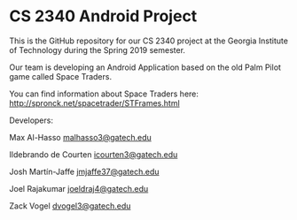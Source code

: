 # CS 2340 Android Project
This is the GitHub repository for our CS 2340 project at the Georgia Institute of Technology during the Spring 2019 semester.

Our team is developing an Android Application based on the old Palm Pilot game called Space Traders.

You can find information about Space Traders here: http://spronck.net/spacetrader/STFrames.html

Developers: 


Max Al-Hasso                        malhasso3@gatech.edu

Ildebrando de Courten               icourten3@gatech.edu

Josh Martín-Jaffe                   jmjaffe37@gatech.edu

Joel Rajakumar                      joeldraj4@gatech.edu

Zack Vogel                          dvogel3@gatech.edu

